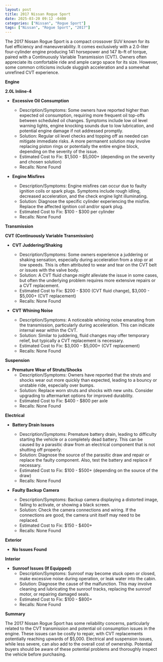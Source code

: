 ```yaml
---
layout: post
title: 2017 Nissan Rogue Sport
date: 2025-03-20 09:12 -0400
categories: ["Nissan", "Rogue Sport"]
tags: ["Nissan", "Rogue Sport", "2017"]
---
```

The 2017 Nissan Rogue Sport is a compact crossover SUV known for its fuel efficiency and maneuverability. It comes exclusively with a 2.0-liter four-cylinder engine producing 141 horsepower and 147 lb-ft of torque, paired with a Continuously Variable Transmission (CVT). Owners often appreciate its comfortable ride and ample cargo space for its size. However, some common criticisms include sluggish acceleration and a somewhat unrefined CVT experience.

**Engine**

**2.0L Inline-4**

*   **Excessive Oil Consumption**
    *   Description/Symptoms: Some owners have reported higher than expected oil consumption, requiring more frequent oil top-offs between scheduled oil changes. Symptoms include low oil level warning lights, engine knocking sounds due to low lubrication, and potential engine damage if not addressed promptly.
    *   Solution: Regular oil level checks and topping off as needed can mitigate immediate risks. A more permanent solution may involve replacing piston rings or potentially the entire engine block, depending on the severity of the issue.
    *   Estimated Cost to Fix: $1,500 - $5,000+ (depending on the severity and chosen solution)
    *   Recalls: None Found

*   **Engine Misfires**
    *   Description/Symptoms: Engine misfires can occur due to faulty ignition coils or spark plugs. Symptoms include rough idling, decreased acceleration, and the check engine light illuminating.
    *   Solution: Diagnose the specific cylinder experiencing the misfire. Replace the affected ignition coil and/or spark plug.
    *   Estimated Cost to Fix: $100 - $300 per cylinder
    *   Recalls: None Found

**Transmission**

**CVT (Continuously Variable Transmission)**

*   **CVT Juddering/Shaking**
    *   Description/Symptoms: Some owners experience a juddering or shaking sensation, especially during acceleration from a stop or at low speeds. This is often attributed to wear and tear on the CVT belt or issues with the valve body.
    *   Solution: A CVT fluid change *might* alleviate the issue in some cases, but often the underlying problem requires more extensive repairs or a CVT replacement.
    *   Estimated Cost to Fix: $200 - $300 (CVT fluid change), $3,000 - $5,000+ (CVT replacement)
    *   Recalls: None Found

*   **CVT Whining Noise**
    *   Description/Symptoms: A noticeable whining noise emanating from the transmission, particularly during acceleration. This can indicate internal wear within the CVT.
    *   Solution: Similar to juddering, fluid changes may offer temporary relief, but typically a CVT replacement is necessary.
    *   Estimated Cost to Fix: $3,000 - $5,000+ (CVT replacement)
    *   Recalls: None Found

**Suspension**

*   **Premature Wear of Struts/Shocks**
    *   Description/Symptoms: Owners have reported that the struts and shocks wear out more quickly than expected, leading to a bouncy or unstable ride, especially over bumps.
    *   Solution: Replace worn struts and shocks with new units. Consider upgrading to aftermarket options for improved durability.
    *   Estimated Cost to Fix: $400 - $800 per axle
    *   Recalls: None Found

**Electrical**

*   **Battery Drain Issues**
    *   Description/Symptoms: Premature battery drain, leading to difficulty starting the vehicle or a completely dead battery. This can be caused by a parasitic draw from an electrical component that is not shutting off properly.
    *   Solution: Diagnose the source of the parasitic draw and repair or replace the faulty component. Also, test the battery and replace if necessary.
    *   Estimated Cost to Fix: $100 - $500+ (depending on the source of the draw)
    *   Recalls: None Found

*   **Faulty Backup Camera**
    *   Description/Symptoms: Backup camera displaying a distorted image, failing to activate, or showing a black screen.
    *   Solution: Check the camera connections and wiring. If the connections are good, the camera unit itself may need to be replaced.
    *   Estimated Cost to Fix: $150 - $400+
    *   Recalls: None Found

**Exterior**

*   **No Issues Found**

**Interior**

*   **Sunroof Issues (If Equipped)**
    *   Description/Symptoms: Sunroof may become stuck open or closed, make excessive noise during operation, or leak water into the cabin.
    *   Solution: Diagnose the cause of the malfunction. This may involve cleaning and lubricating the sunroof tracks, replacing the sunroof motor, or repairing damaged seals.
    *   Estimated Cost to Fix: $100 - $800+
    *   Recalls: None Found

**Summary**

The 2017 Nissan Rogue Sport has some reliability concerns, particularly related to the CVT transmission and potential oil consumption issues in the engine. These issues can be costly to repair, with CVT replacements potentially reaching upwards of $5,000. Electrical and suspension issues, while less severe, can also add to the overall cost of ownership. Potential buyers should be aware of these potential problems and thoroughly inspect the vehicle before purchasing.

